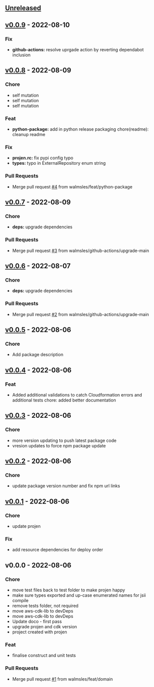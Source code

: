 <a name="unreleased"></a>
## [Unreleased]


<a name="v0.0.9"></a>
## [v0.0.9] - 2022-08-10
### Fix
- **github-actions:** resolve uprgade action by reverting dependabot inclusion


<a name="v0.0.8"></a>
## [v0.0.8] - 2022-08-09
### Chore
- self mutation
- self mutation
- self mutation

### Feat
- **python-package:** add in python release packaging chore(readme): cleanup readme

### Fix
- **projen.rc:** fix pypi config typo
- **types:** typo in ExternalRepository enum string

### Pull Requests
- Merge pull request [#4](https://github.com/walmsles/cdk-codeartifact/issues/4) from walmsles/feat/python-package


<a name="v0.0.7"></a>
## [v0.0.7] - 2022-08-09
### Chore
- **deps:** upgrade dependencies

### Pull Requests
- Merge pull request [#3](https://github.com/walmsles/cdk-codeartifact/issues/3) from walmsles/github-actions/upgrade-main


<a name="v0.0.6"></a>
## [v0.0.6] - 2022-08-07
### Chore
- **deps:** upgrade dependencies

### Pull Requests
- Merge pull request [#2](https://github.com/walmsles/cdk-codeartifact/issues/2) from walmsles/github-actions/upgrade-main


<a name="v0.0.5"></a>
## [v0.0.5] - 2022-08-06
### Chore
- Add package description


<a name="v0.0.4"></a>
## [v0.0.4] - 2022-08-06
### Feat
- Added additional validations to catch Cloudformation errors and additional tests chore: added better documentation


<a name="v0.0.3"></a>
## [v0.0.3] - 2022-08-06
### Chore
- more version updating to push latest package code
- vresion updates to force npm package update


<a name="v0.0.2"></a>
## [v0.0.2] - 2022-08-06
### Chore
- update package version number and fix npm url links


<a name="v0.0.1"></a>
## [v0.0.1] - 2022-08-06
### Chore
- update projen

### Fix
- add resource dependencies for deploy order


<a name="v0.0.0"></a>
## v0.0.0 - 2022-08-06
### Chore
- move test files back to test folder to make projen happy
- make sure types exported and up-case enumerated names for jsii compile
- remove tests folder, not required
- move aws-cdk-lib to devDeps
- move aws-cdk-lib to devDeps
- Update doco - first pass
- upgrade projen and cdk version
- project created with projen

### Feat
- finalise construct and unit tests

### Pull Requests
- Merge pull request [#1](https://github.com/walmsles/cdk-codeartifact/issues/1) from walmsles/feat/domain


[Unreleased]: https://github.com/walmsles/cdk-codeartifact/compare/v0.0.9...HEAD
[v0.0.9]: https://github.com/walmsles/cdk-codeartifact/compare/v0.0.8...v0.0.9
[v0.0.8]: https://github.com/walmsles/cdk-codeartifact/compare/v0.0.7...v0.0.8
[v0.0.7]: https://github.com/walmsles/cdk-codeartifact/compare/v0.0.6...v0.0.7
[v0.0.6]: https://github.com/walmsles/cdk-codeartifact/compare/v0.0.5...v0.0.6
[v0.0.5]: https://github.com/walmsles/cdk-codeartifact/compare/v0.0.4...v0.0.5
[v0.0.4]: https://github.com/walmsles/cdk-codeartifact/compare/v0.0.3...v0.0.4
[v0.0.3]: https://github.com/walmsles/cdk-codeartifact/compare/v0.0.2...v0.0.3
[v0.0.2]: https://github.com/walmsles/cdk-codeartifact/compare/v0.0.1...v0.0.2
[v0.0.1]: https://github.com/walmsles/cdk-codeartifact/compare/v0.0.0...v0.0.1
